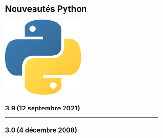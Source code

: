 # Nouveautés Python

![Logo](./illustrations/logo-python.png)

## 3.9 (12 septembre 2021)

---

## 3.0 (4 décembre 2008)
